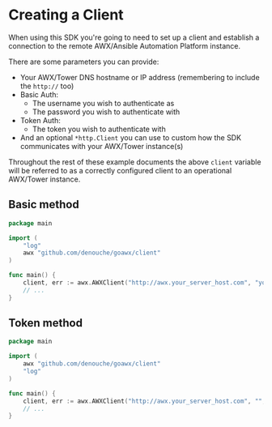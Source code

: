 # Creating a Client

When using this SDK you're going to need to set up a client and establish a connection to the remote AWX/Ansible Automation
Platform instance.

There are some parameters you can provide:

* Your AWX/Tower DNS hostname or IP address (remembering to include the `http://` too)
* Basic Auth:
    * The username you wish to authenticate as
    * The password you wish to authenticate with
* Token Auth:
    * The token you wish to authenticate with
* And an optional `*http.Client` you can use to custom how the SDK communicates with your AWX/Tower instance(s)

Throughout the rest of these example documents the above `client` variable will be referred to as a correctly
configured client to an operational AWX/Tower instance.

## Basic method
```go
package main

import (
    "log"
    awx "github.com/denouche/goawx/client"
)

func main() {
    client, err := awx.AWXClient("http://awx.your_server_host.com", "your_awx_username", "your_awx_passwd", "", nil)
    // ...
}
```

## Token method

```go
package main

import (
    awx "github.com/denouche/goawx/client"
    "log"
)

func main() {
    client, err := awx.AWXClient("http://awx.your_server_host.com", "", "", "my-token", nil)
    // ...
}
```
